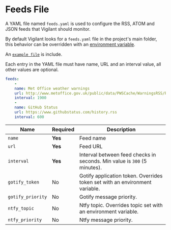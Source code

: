 # Feeds File

A YAML file named `feeds.yaml` is used to configure the RSS, ATOM and JSON feeds that Vigilant should monitor.

By default Vigilant looks for a `feeds.yaml` file in the project's main folder, this behavior can be overridden with an [environment variable](configuration.md#feeds-file).

An [`example file`](../feeds.example.yaml) is include.

Each entry in the YAML file must have name, URL and an interval value, all other values are optional.

```YAML
feeds:
    -
	name: Met Office weather warnings
	url: http://www.metoffice.gov.uk/public/data/PWSCache/WarningsRSS/Region/UK
	interval: 1900
    -
	name: GitHub Status
	url: https://www.githubstatus.com/history.rss
	interval: 600
```

| Name              | Required | Description                                                                 |
| ----------------- | -------- | --------------------------------------------------------------------------- |
| `name`      		| **Yes**  | Feed name                                                                   |
| `url`       		| **Yes**  | Feed URL                                                                    |
| `interval`        | **Yes**  | Interval between feed checks in seconds. Min value is `300` (5 minutes).    |
| `gotify_token`    | No       | Gotify application token. Overrides token set with an environment variable. |
| `gotify_priority` | No       | Gotify message priority.                                                    |
| `ntfy_topic`      | No       | Ntfy topic. Overrides topic set with an environment variable.               |
| `ntfy_priority`   | No       | Ntfy message priority.                                                      |
